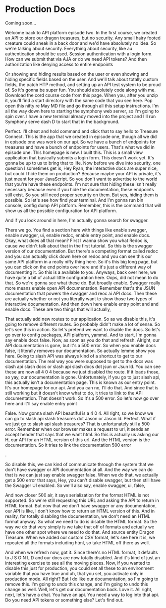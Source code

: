 # Production Docs

Coming soon...

Welcome back to API platform episode two. In the first course, we created an API to store our dragon treasures, but no security. Any small hairy footed creature could sneak in a back door and we'd have absolutely no idea. So we're talking about security. Everything about security, like au authentication should be used. Session authentication with a login form. How can we submit that via AJA or do we need API tokens? And then authorization like denying access to entire endpoints

Or showing and hiding results based on the user or even showing and hiding specific fields based on the user. And we'll talk about totally custom fields, the patch HTP method, and setting up an API test system to be proud of. So it's gonna be super fun. You should absolutely code along with me. Download the cord course code from this page. When you, after you unzip it, you'll find a start directory with the same code that you see here. Pop open this nifty re May MD file and go through all this setup instructions. I'm all the way down here to starting the symphony web server, so I'm going to spin over. I have a new terminal already moved into the project and I'll run Symphony serve dash D to start that in the background.

Perfect. I'll cheat and hold command and click that to say hello to Treasure Connect. This is the app that we created in episode one, though all we did in episode one was work on our api. So we have a bunch of endpoints for treasures and have a bunch of endpoints for users. That's what we did in episode one. This homepage is new. I built this. This is a small view application that basically submits a login form. This doesn't work yet. It's gonna be up to us to bring that to life. Now before we dive into security, one question I sometimes get is, Hey Ryan, the interactive docs are super nice, but could I hide them on production? Because maybe your API is private, it's just meant for your JavaScript. So you don't want to advertise to the world that you're have these endpoints. I'm not sure that hiding these isn't really necessary because even if you hide the documentation, these endpoints still exist. So you still need proper security on them. But yes, hiding them is possible. So let's see how find your terminal. And I'm gonna run bin console, config dump API platform. Remember, this is the command that will show us all the possible configuration for API platform.

And if you look around in here, I'm actually gonna search for swagger.

There we go. You find a section here with things like enable swagger, enable swagger, ui, enable redoc, enable entry point, and enable docs. Okay, what does all that mean? First I wanna show you what Redoc is, cause we didn't talk about that in the first tutorial. So this is the swagger version of our documentation. But there's a competing format called redoc and you can actually click down here on redoc and you can see this our same API platform in a really nifty thing here. So it's this big long page, but you can click on the end points over here and it's just a different way of documenting it. So this is a available to you. Anyways, back over here, we have quite a bit of actual little configuration here. Oops, did not mean to do that. So we're gonna see what these do. But broadly enable. Swagger really more means enable open API documentation. Remember that's the JSUN documentation that powers the swagger and reoc ai API docs. Then these are actually whether or not you literally want to show those two types of interactive documentation. And then down here enable entry point and and enable docs. These are two things that will actually,

That actually add new routes to our application. So as we disable this, it's going to remove different routes. So probably didn't make a lot of sense. So let's see this in action. So let's pretend we want to disable the docs. So let's go over to config packages, API platform, yammel. And to start, I'm gonna say enable docs false. Now, as soon as you do that and refresh. Alright, our API documentation is gone, but it's a 500 error. So when you enable docs false, it literally removes our documentation. So actually lemme show you here. Going to slash API was always kind of a shortcut to get to our documentation. The real way you were supposed to get to the docs was slash api slash docs or slash api slash docs dot jsun or Jsun ld. You can see these are now all 4 0 4 because we just disabled the route. If it loads those, so yay, our documentation is gone. Unfortunately, if you go to just slash api, this actually isn't a documentation page. This is known as our entry point. It's our homepage for our api. And you can no, I'll do that. And since that is still working but it doesn't know what to do, it tries to link to the API documentation. That doesn't work. So it's a 500 error. So let's now go over here and it'll say enable entry point

False. Now gonna slash API beautiful is a 4 0 4. All right, so we know we can go to slash api slash treasures dot Jason or Jason ld. Perfect. What if we just go to slash api slash treasures? That is unfortunately still a 500 error. Remember when our browser makes a request to url, it sends an accept header that says that we want html. So this is actually us asking our H, our API for an HTML version of this url. And the HTML version is the documentation. So it tries to link the documentation 500 error

<affirmative>.

So disable this, we can kind of communicate through the system that we don't have swagger or API documentation at all. And the way we can do that is we can just say enable swagger false. When we do that, we actually get a 500 error that says, Hey, you can't disable swagger, but then still have the Swagger UI enabled. So we'll also say, enable swagger, ui, false,

And now closer 500 air, it says serialization for the format HTML is not supported. So we're still requesting this URL and asking the API to return in HTML format. But now that we don't have swagger or any documentation, our API is like, I don't know how to return an HTML version of this. And in reality, for totally disabling the documentation, we don't need an HTML format anyway. So what we need to do is disable the HTML format. So the way we do that very simply is we take that off of formats and actually we have one other spot where we need to do that. And source entity Dragon Treasure. When we added our custom CSV format, let's see here it is, we repeated all the formats including html, so take HTML off there as well.

And when we refresh now, got it. Since there's no HTML format, it defaults to J S O N L D and our docs are now totally disabled. And it's kind of just an interesting exercise to see all the moving pieces. Now, if you wanted to disable this just for production, you could set all these to an environment variable that you have true and uh, that you set, you activate only in production mode. All right? But I do like our documentation, so I'm going to remove this. I'm going to undo this change, and I'm going to undo this change as well. Well, let's get our documentation back. Love it. All right, next, let's have a chat. You have an api. You need a way to log into that api. Do you need API tokens or something else? Let's find out.

